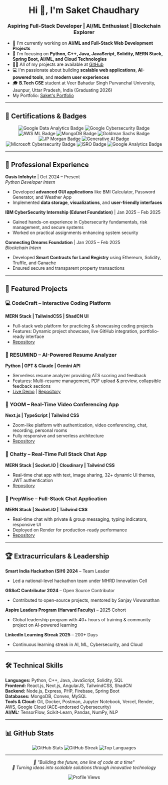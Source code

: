 <h1 align="center">Hi 👋, I'm Saket Chaudhary</h1>
<h3 align="center">Aspiring Full-Stack Developer | AI/ML Enthusiast | Blockchain Explorer</h3>

- 🔭 I'm currently working on **AI/ML and Full-Stack Web Development Projects**  
- 🌱 I'm focusing on **Python, C++, Java, JavaScript, Solidity, MERN Stack, Spring Boot, AI/ML, and Cloud Technologies**  
- 👨‍💻 All of my projects are available at [GitHub](https://github.com/Saket22-CS?tab=repositories)  
- 💻 I'm passionate about building **scalable web applications**, **AI-powered tools**, and **modern user experiences**  
- 🎓 **B.Tech CSE** student at Veer Bahadur Singh Purvanchal University, Jaunpur, Uttar Pradesh, India (Graduating 2026)  
- My Portfolio: [Saket's Portfolio](#)

---

## 🏅 Certifications & Badges
<p align="center">
  <img src="https://img.shields.io/badge/Google-Data_Analytics_v2-blue?style=for-the-badge&logo=google&logoColor=white" alt="Google Data Analytics Badge"/>
  <img src="https://img.shields.io/badge/Google-Cybersecurity_v2-blue?style=for-the-badge&logo=google&logoColor=white" alt="Google Cybersecurity Badge"/>
  <img src="https://img.shields.io/badge/AWS-Machine_Learning-orange?style=for-the-badge&logo=amazon-aws&logoColor=white" alt="AWS ML Badge"/>
  <img src="https://img.shields.io/badge/MongoDB-CRUD_Mastery-green?style=for-the-badge&logo=mongodb&logoColor=white" alt="MongoDB Badge"/>
  <img src="https://img.shields.io/badge/Goldman_Sachs-Operations-0077B5?style=for-the-badge&logo=goldman-sachs&logoColor=white" alt="Goldman Sachs Badge"/>
  <img src="https://img.shields.io/badge/J.P._Morgan-Software_Engineering-0052cc?style=for-the-badge&logo=jpmorgan&logoColor=white" alt="JP Morgan Badge"/>
  <img src="https://img.shields.io/badge/Generative_AI_for_Educators-Google-red?style=for-the-badge&logo=google&logoColor=white" alt="Generative AI Badge"/>
  <img src="https://img.shields.io/badge/Career_Essentials_in_Cybersecurity-Microsoft-lightblue?style=for-the-badge&logo=microsoft&logoColor=white" alt="Microsoft Cybersecurity Badge"/>
  <img src="https://img.shields.io/badge/AI_ML_for_Geodata-ISRO-ff6600?style=for-the-badge&logo=ISRO&logoColor=white" alt="ISRO Badge"/>
  <img src="https://img.shields.io/badge/Google_Analytics-Google-yellow?style=for-the-badge&logo=google&logoColor=white" alt="Google Analytics Badge"/>
</p>

---

## 💼 Professional Experience

**Oasis Infobyte** | Oct 2024 – Present  
*Python Developer Intern*  
- Developed **advanced GUI applications** like BMI Calculator, Password Generator, and Weather App  
- Implemented **data storage**, **visualizations**, and **user-friendly interfaces**  

**IBM CyberSecurity Internship (Edunet Foundation)** | Jan 2025 – Feb 2025  
- Gained hands-on experience in Cybersecurity fundamentals, risk management, and secure systems  
- Worked on practical assignments enhancing system security  

**Connecting Dreams Foundation** | Jan 2025 – Feb 2025  
*Blockchain Intern*  
- Developed **Smart Contracts for Land Registry** using Ethereum, Solidity, Truffle, and Ganache  
- Ensured secure and transparent property transactions  

---

## 🚀 Featured Projects

### 💻 CodeCraft – Interactive Coding Platform
**MERN Stack | TailwindCSS | ShadCN UI**  
- Full-stack web platform for practicing & showcasing coding projects  
- Features: Dynamic project showcase, live GitHub integration, portfolio-ready interface  
- [Repository](https://github.com/Saket22-CS/codecraft-saas)  

### 📄 RESUMIND – AI-Powered Resume Analyzer
**Python | GPT & Claude | Gemini API**  
- Serverless resume analyzer providing ATS scoring and feedback  
- Features: Multi-resume management, PDF upload & preview, collapsible feedback sections  
- [Live Demo](https://ai-resume-analyzer-jet-xi.vercel.app/) | [Repository](https://github.com/Saket22-CS/AI-resume-analyzer)  

### 🎥 YOOM – Real-Time Video Conferencing App
**Next.js | TypeScript | Tailwind CSS**  
- Zoom-like platform with authentication, video conferencing, chat, recording, personal rooms  
- Fully responsive and serverless architecture  
- [Repository](https://github.com/Saket22-CS/Video-Conferencing-App)  

### 💬 Chatty – Real-Time Full Stack Chat App
**MERN Stack | Socket.IO | Cloudinary | Tailwind CSS**  
- Real-time chat app with text, image sharing, 32+ dynamic UI themes, JWT authentication  
- [Repository](https://github.com/Saket22-CS/fullstack-chat-app)  

### 💬 PrepWise – Full-Stack Chat Application
**MERN Stack | Socket.IO | Tailwind CSS**  
- Real-time chat with private & group messaging, typing indicators, responsive UI  
- Deployed on Render for production-ready performance  
- [Repository](https://github.com/Saket22-CS/Ai_Mock_Interview)  

---

## 🏆 Extracurriculars & Leadership

**Smart India Hackathon (SIH) 2024** – Team Leader  
- Led a national-level hackathon team under MHRD Innovation Cell  

**GSSoC Contributor 2024** – Open Source Contributor  
- Contributed to open-source projects, mentored by Sanjay Viswanathan  

**Aspire Leaders Program (Harvard Faculty)** – 2025 Cohort  
- Global leadership program with 40+ hours of training & community project on AI-powered learning  

**LinkedIn Learning Streak 2025** – 200+ Days  
- Continuous learning streak in AI, ML, Cybersecurity, and Cloud  

---

## 🛠️ Technical Skills

**Languages:** Python, C++, Java, JavaScript, Solidity, SQL  
**Frontend:** React.js, Next.js, AngularJS, TailwindCSS, ShadCN  
**Backend:** Node.js, Express, PHP, Firebase, Spring Boot  
**Databases:** MongoDB, Convex, MySQL  
**Tools & Cloud:** Git, Docker, Postman, Jupyter Notebook, Vercel, Render, AWS, Google Cloud (ACE-endorsed Cybersecurity)  
**AI/ML:** TensorFlow, Scikit-Learn, Pandas, NumPy, NLP  

---

## 📊 GitHub Stats

<p align="center">
  <img src="https://github-readme-stats.vercel.app/api?username=Saket22-CS&show_icons=true&theme=radical&hide_border=true&count_private=true" alt="GitHub Stats" />
  <img src="https://github-readme-streak-stats.herokuapp.com/?user=Saket22-CS&theme=radical&hide_border=true" alt="GitHub Streak" />
  <img src="https://github-readme-stats.vercel.app/api/top-langs/?username=Saket22-CS&layout=compact&theme=radical&hide_border=true&langs_count=8" alt="Top Languages" />
</p>

---

<p align="center">
  <i>💜 "Building the future, one line of code at a time"</i><br>
  <i>🚀 Turning ideas into scalable solutions through innovative technology</i>
</p>

<p align="center">
  <img src="https://komarev.com/ghpvc/?username=Saket22-CS&color=blue&style=flat-square&label=Profile+Views" alt="Profile Views" />
</p>
